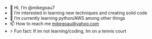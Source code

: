 - 👋 Hi, I’m @mikegoau7
- 👀 I’m interested in learning new techniques and creating solid code
- 🌱 I’m currently learning python/AWS among other things
- 📫 How to reach me mikegoau@yahoo.com
- ⚡ Fun fact: If im not learning/coding, Im on a tennis court

<!---
mikegoau7/mikegoau7 is a ✨ special ✨ repository because its `README.md` (this file) appears on your GitHub profile.
You can click the Preview link to take a look at your changes.
--->
